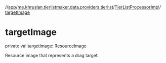 //[app](../../../index.md)/[me.khruslan.tierlistmaker.data.providers.tierlist](../index.md)/[TierListProcessorImpl](index.md)/[targetImage](target-image.md)

# targetImage

private val [targetImage](target-image.md): [ResourceImage](../../me.khruslan.tierlistmaker.data.models.tierlist.image/-resource-image/index.md)

Resource image that represents a drag target.
